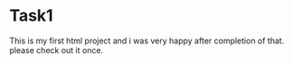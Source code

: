 # Task1
This is my first html project and i was very happy after completion of that. please check out it once. 
